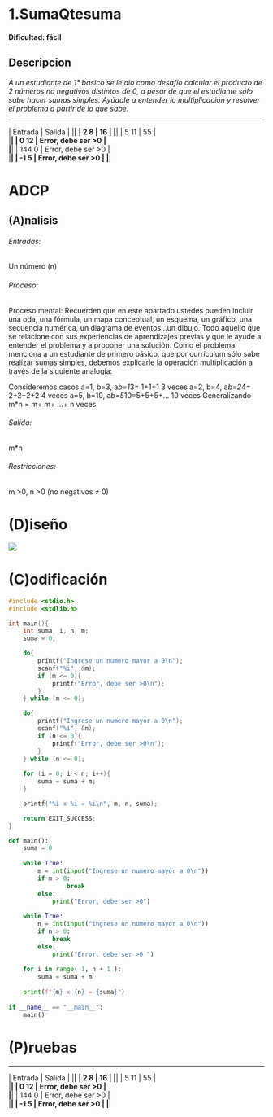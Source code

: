 
# 1.SumaQtesuma

#### Dificultad: fácil

## Descripcion

*A un estudiante de 1° básico se le dio como desafío calcular el producto de 2 números no negativos distintos de 0, a pesar de que el estudiante sólo sabe hacer sumas simples. Ayúdale a entender la multiplicación y resolver el problema a partir de lo que sabe.* 

 ______________________________________
|    Entrada    |	 Salida            | 
|______________________________________|
|   2    8	    |      16              | 
|______________________________________| 
|   5    11     |      55              |     
|______________________________________|
|   0    12     | Error, debe ser >0   |    
|______________________________________|
|  144    0     | Error, debe ser >0   |     
|______________________________________|
|  -1     5     | Error, debe ser >0   | 
|______________________________________|

# ADCP

## (A)nalisis

###### Entradas: 
Un número (n)

###### Proceso:
Proceso mental: Recuerden que en este apartado ustedes pueden incluir una oda, una fórmula, un mapa conceptual, un esquema, un gráfico, una secuencia numérica, un diagrama de eventos...un dibujo. Todo aquello que se relacione con sus experiencias de aprendizajes previas y que le ayude a entender el problema y a proponer una solución. Como el problema menciona a un estudiante de primero básico, que por currículum sólo sabe realizar sumas simples, debemos explicarle la operación multiplicación a través de la siguiente analogía: 

Consideremos casos
a=1, b=3, a*b=1*3= 1+1+1 3 veces
a=2, b=4, a*b=2*4= 2+2+2+2 4 veces
a=5, b=10, a*b=5*10=5+5+5+… 10 veces
Generalizando m*n = m+ m+ …+ n veces

###### Salida:
m*n

###### Restricciones:
m >0, n >0 (no negativos ≠ 0)

# (D)iseño
![](image.png)

# (C)odificación
```c
#include <stdio.h>
#include <stdlib.h>

int main(){
    int suma, i, n, m;
    suma = 0;

    do{
        printf("Ingrese un numero mayor a 0\n");
        scanf("%i", &m);
        if (m <= 0){
            printf("Error, debe ser >0\n");
        }   
    } while (m <= 0);

    do{
        printf("Ingrese un numero mayor a 0\n");
        scanf("%i", &n);
        if (n <= 0){
            printf("Error, debe ser >0\n");
        }
    } while (n <= 0);  
     
    for (i = 0; i < n; i++){
        suma = suma + m;
    }

    printf("%i x %i = %i\n", m, n, suma);

    return EXIT_SUCCESS;
}
```
```py
def main():
    suma = 0
    
    while True:
        m = int(input("Ingrese un numero mayor a 0\n"))
        if m > 0:
                break
        else:
            print("Error, debe ser >0")
            
    while True:
        n = int(input("ingrese un numero mayor a 0\n"))
        if n > 0:
            break
        else:
            print("Error, debe ser >0 ")
            
    for i in range( 1, n + 1 ):
        suma = suma + m
    
    print(f"{m} x {n} = {suma}")
    
if __name__ == "__main__":
    main()
```

# (P)ruebas

 ______________________________________
|    Entrada    |	 Salida            | 
|______________________________________|
|   2    8	    |      16              | 
|______________________________________| 
|   5    11     |      55              |     
|______________________________________|
|   0    12     | Error, debe ser >0   |    
|______________________________________|
|  144    0     | Error, debe ser >0   |     
|______________________________________|
|  -1     5     | Error, debe ser >0   | 
|______________________________________|



